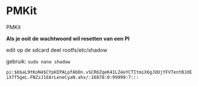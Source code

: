 # PMKit

PMKit


**Als je ooit de wachtwoord wil resetten van een PI**

edit op de sdcard deel rootfs/etc/shadow

gebruik: `sudo nano shadow`

`pi:$6$aL9tKoN4$CYpHIPALpfAbOn.vSCR6ZqeK41LZ4eYCTItmiX6gJUUjYFV7entBJdEiX7f5geL.FNZzJ1EArLeneCyaN.ahx/:16878:0:99999:7:::`